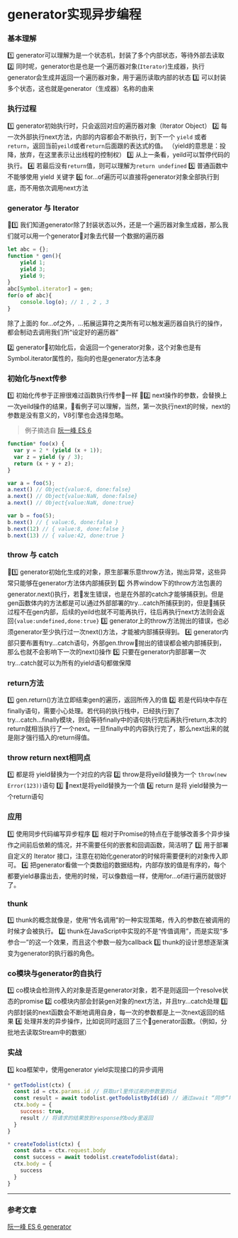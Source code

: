 # generator实现异步编程

### 基本理解
1️⃣ generator可以理解为是一个状态机，封装了多个内部状态，等待外部去读取
2️⃣ 同时呢，generator也是也是一个遍历器对象(`Iterator`)生成器，执行generator会生成并返回一个遍历器对象，用于遍历读取内部的状态
3️⃣ 可以封装多个状态，这也就是generator（生成器）名称的由来

### 执行过程
1️⃣ generator初始执行时，只会返回对应的遍历器对象（Iterator Object）
2️⃣ 每一次外部执行next方法，内部的内容都会不断执行，到下一个 `yield` 或者 `return`，返回当前`yeild`或者`return`后面跟的表达式的值。
（yield的意思是：投降，放弃，在这里表示让出线程的控制权）
3️⃣ 从上一条看，yeild可以暂停代码的执行。
4️⃣ 若最后没有`return`值，则可以理解为`return undefined`
5️⃣ 普通函数中不能够使用 yield 关键字
6️⃣ for...of遍历可以直接将generator对象全部执行到底，而不用依次调用next方法

### generator 与 Iterator 
1️⃣ 我们知道generator除了封装状态以外，还是一个遍历器对象生成器，那么我们就可以用一个generator对象去代替一个数据的遍历器
```js
let abc = {};
function * gen(){
    yield 1;
    yield 3;
    yield 9;
}
abc[Symbol.iterator] = gen;
for(o of abc){
    console.log(o); // 1 , 2 , 3 
}
```
除了上面的 for...of之外，...拓展运算符之类所有可以触发遍历器自执行的操作，都会制动去调用我们所“设定好的遍历器”

2️⃣ generator初始化后，会返回一个generator对象，这个对象也是有Symbol.iterator属性的，指向的也是generator方法本身

### 初始化与next传参
1️⃣ 初始化传参于正擦很难过函数执行传参一样
2️⃣ next操作的参数，会替换上一次yeild操作的结果，看例子可以理解，当然，第一次执行next的时候，next的参数是没有意义的，V8引擎也会选择忽略。
> 例子摘选自 [阮一峰 ES 6](http://es6.ruanyifeng.com/#docs/generator)

```js
function* foo(x) {
  var y = 2 * (yield (x + 1));
  var z = yield (y / 3);
  return (x + y + z);
}

var a = foo(5);
a.next() // Object{value:6, done:false}
a.next() // Object{value:NaN, done:false}
a.next() // Object{value:NaN, done:true}

var b = foo(5);
b.next() // { value:6, done:false }
b.next(12) // { value:8, done:false }
b.next(13) // { value:42, done:true }
```

### throw 与 catch 
1️⃣ generator初始化生成的对象，原生部署乐意throw方法，抛出异常，这些异常只能够在generator方法体内部捕获到
2️⃣ 外界window下的throw方法包裹的generator.next()执行，若发生错误，也是在外部的catch才能够捕获到。但是gen函数体内的方法都是可以通过外部部署的try...catch所捕获到的，但是捕获过程不在gen内部，后续的yeild也就不可能再执行，往后再执行next方法则会返回`{value:undefined,done:true}`
3️⃣ generator上的throw方法抛出的错误，也必须generator至少执行过一次next()方法，才能被内部捕获得到。
4️⃣ generator内部只要布置有try...catch语句，外部gen.throw抛出的错误都会被内部捕获到，那么也就不会影响下一次的next()操作
5️⃣ 只要在generator内部部署一次 try...catch就可以为所有的yield语句都做保障

### return方法
1️⃣ gen.return()方法立即结束gen的遍历，返回所传入的值
2️⃣ 若是代码块中存在 finally语句，需要小心处理。若代码的执行栈中，已经执行到了try...catch...finally模块，则会等待finally中的语句执行完后再执行return,本次的return就相当执行了一个next。一旦finally中的内容执行完了，那么next出来的就是刚才强行插入的return得值。

### throw return next相同点
1️⃣ 都是将 yield替换为一个对应的内容
2️⃣ throw是将yeild替换为一个 `throw(new Error(123))`语句
3️⃣ next是将yeild替换为一个值
4️⃣ return 是将 yield替换为一个return语句


### 应用
1️⃣ 使用同步代码编写异步程序
3️⃣ 相对于Promise的特点在于能够改善多个异步操作之间前后依赖的情况，并不需要任何的嵌套和回调函数，简洁明了
3️⃣ 用于部署自定义的 Iterator 接口，注意在初始化generator的时候将需要便利的对象传入即可。
4️⃣ 把generator看做一个类数组的数据结构，内部存放的值是有序的，每个都要yield暴露出去，使用的时候，可以像数组一样，使用for...of进行遍历就很好了。



### thunk
1️⃣ thunk的概念就像是，使用“传名调用”的一种实现策略，传入的参数在被调用的时候才会被执行。
2️⃣ thunk在JavaScript中实现的不是“传值调用”，而是实现“多参合一”的这一个效果，而且这个参数一般为callback
3️⃣ thunk的设计思想逐渐演变为generator的执行器的角色。

### co模块与generator的自执行
1️⃣ co模块会检测传入的对象是否是generator对象，若不是则返回一个resolve状态的promise
2️⃣ co模块内部会封装gen对象的next方法，并且try...catch处理
3️⃣ 内部封装的next函数会不断地调用自身，每一次的参数都是上一次next返回的结果
4️⃣ 处理并发的异步操作，比如说同时返回了三个generator函数。（例如，分批地去读取Stream中的数据）


### 实战
1️⃣ koa框架中，使用generator yield实现接口的异步调用
```js
* getTodolist(ctx) {
  const id = ctx.params.id // 获取url里传过来的参数里的id
  const result = await todolist.getTodolistById(id) // 通过await “同步”地返回查询结果
  ctx.body = {
    success: true,
    result // 将请求的结果放到response的body里返回
  }
}

* createTodolist(ctx) {
  const data = ctx.request.body
  const success = await todolist.createTodolist(data);
  ctx.body = {
    success
  }
}

```
___
### 参考文章 
[阮一峰 ES 6 generator](http://es6.ruanyifeng.com/#docs/generator)
